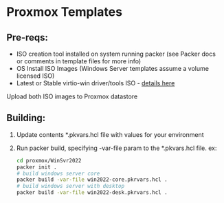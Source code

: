 # Proxmox Templates

## Pre-reqs:
* ISO creation tool installed on system running packer (see Packer docs or comments in template files for more info)
* OS Install ISO Images (Windows Server templates assume a volume licensed ISO)
* Latest or Stable virtio-win driver/tools ISO - [details here](https://github.com/virtio-win/virtio-win-pkg-scripts/blob/master/README.md)

Upload both ISO images to Proxmox datastore

## Building:

1. Update contents *.pkvars.hcl file with values for your environment
2. Run packer build, specifying -var-file param to the *.pkvars.hcl file.  ex:

    ```bash
    cd proxmox/WinSvr2022
    packer init .
    # build windows server core
    packer build -var-file win2022-core.pkrvars.hcl .
    # build windows server with desktop
    packer build -var-file win2022-desk.pkrvars.hcl .
    ```
